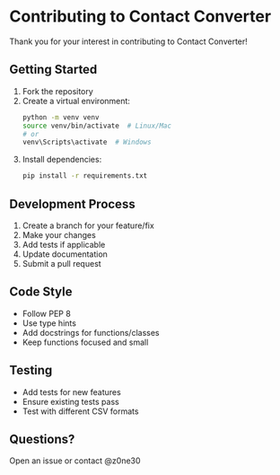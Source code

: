# Contributing to Contact Converter

Thank you for your interest in contributing to Contact Converter!

## Getting Started

1. Fork the repository
2. Create a virtual environment:
   ```bash
   python -m venv venv
   source venv/bin/activate  # Linux/Mac
   # or
   venv\Scripts\activate  # Windows
   ```
3. Install dependencies:
   ```bash
   pip install -r requirements.txt
   ```

## Development Process

1. Create a branch for your feature/fix
2. Make your changes
3. Add tests if applicable
4. Update documentation
5. Submit a pull request

## Code Style

- Follow PEP 8
- Use type hints
- Add docstrings for functions/classes
- Keep functions focused and small

## Testing

- Add tests for new features
- Ensure existing tests pass
- Test with different CSV formats

## Questions?

Open an issue or contact @z0ne30 